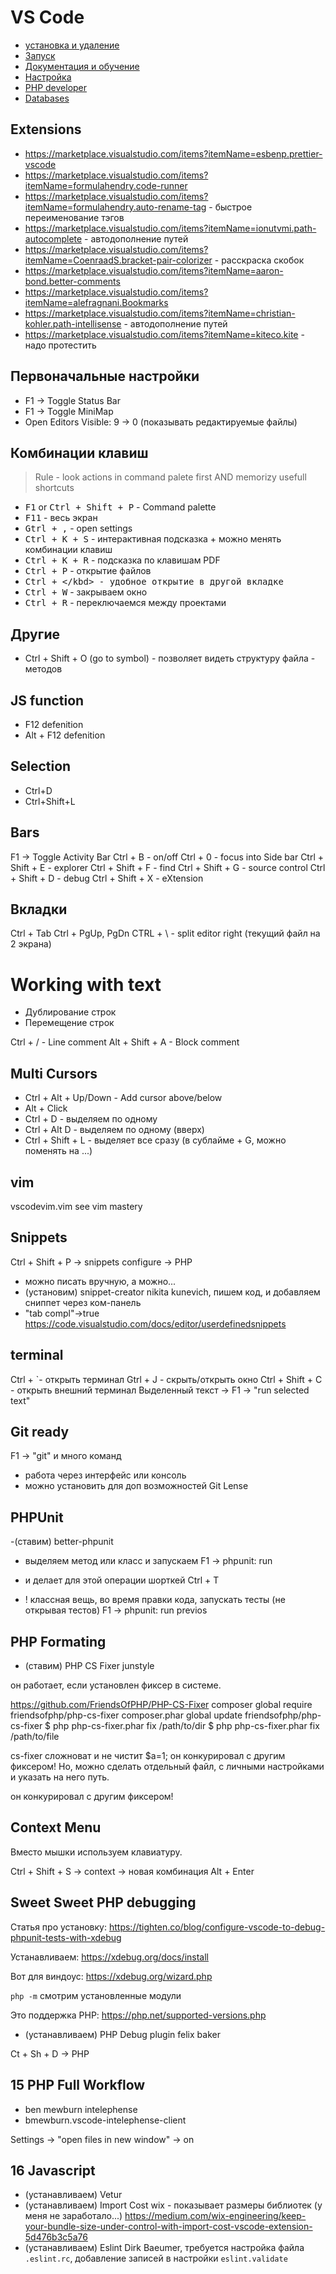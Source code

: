# VS Code

- [установка и удаление](installation.md)
- [Запуск](start.md)
- [Документация и обучение](userguide.md)
- [Настройка](settings.md)
- [PHP developer](php.md)
- [Databases](db.md)

## Extensions
- https://marketplace.visualstudio.com/items?itemName=esbenp.prettier-vscode
- https://marketplace.visualstudio.com/items?itemName=formulahendry.code-runner
- https://marketplace.visualstudio.com/items?itemName=formulahendry.auto-rename-tag - быстрое переименование тэгов
- https://marketplace.visualstudio.com/items?itemName=ionutvmi.path-autocomplete - автодополнение путей
- https://marketplace.visualstudio.com/items?itemName=CoenraadS.bracket-pair-colorizer - расскраска скобок
- https://marketplace.visualstudio.com/items?itemName=aaron-bond.better-comments
- https://marketplace.visualstudio.com/items?itemName=alefragnani.Bookmarks
- https://marketplace.visualstudio.com/items?itemName=christian-kohler.path-intellisense - автодополнение путей
- https://marketplace.visualstudio.com/items?itemName=kiteco.kite - надо протестить

## Первоначальные настройки

- F1 -> Toggle Status Bar
- F1 -> Toggle MiniMap
- Open Editors Visible: 9 -> 0 (показывать редактируемые файлы)

## Комбинации клавиш

>Rule - look actions in command palete first AND memorizy usefull shortcuts

- <kbd>F1</kbd> or <kbd>Ctrl + Shift + P</kbd> - Command palette
- <kbd>F11</kbd> - весь экран
- <kbd>Gtrl + ,</kbd> - open settings
- <kbd>Ctrl + K + S</kbd> - интерактивная подсказка + можно менять комбинации клавиш
- <kbd>Ctrl + K + R</kbd> - подсказка по клавишам PDF
- <kbd>Ctrl + P</kbd> - открытие файлов
- <kbd>Ctrl + \</kbd> - удобное открытие в другой вкладке
- <kbd>Ctrl + W</kbd> - закрываем окно
- <kbd>Ctrl + R</kbd> - переключаемся между проектами

## Другие
- Ctrl + Shift + O (go to symbol) - позволяет видеть структуру файла - методов

## JS function
- F12 defenition
- Alt + F12 defenition

## Selection
- Ctrl+D
- Ctrl+Shift+L

## Bars
F1 -> Toggle Activity Bar
Ctrl + B - on/off
Ctrl + 0 - focus into Side bar
Ctrl + Shift + E - explorer
Ctrl + Shift + F - find
Ctrl + Shift + G - source control
Ctrl + Shift + D - debug
Ctrl + Shift + X - eXtension

## Вкладки

Ctrl + Tab
Ctrl + PgUp, PgDn
CTRL + \ - split editor right (текущий файл на 2 экрана)

# Working with text

- Дублирование строк
- Перемещение строк

Ctrl + / - Line comment
Alt + Shift + A - Block comment

## Multi Cursors

- Ctrl + Alt + Up/Down - Add cursor above/below
- Alt + Click
- Ctrl + D - выделяем по одному
- Ctrl + Alt D - выделяем по одному (вверх)
- Ctrl + Shift + L - выделяет все сразу (в сублайме + G, можно поменять на ...)

## vim

vscodevim.vim
see vim mastery

## Snippets

Ctrl + Shift + P -> snippets configure -> PHP

- можно писать вручную, а можно...
- (установим) snippet-creator nikita kunevich, пишем код, и добавляем сниппет через ком-панель
- "tab compl"->true
  https://code.visualstudio.com/docs/editor/userdefinedsnippets

## terminal

Ctrl + `- открыть терминал
Gtrl + J - скрыть/открыть окно
Ctrl + Shift + C - открыть внешний терминал
Выделенный текст -> F1 -> "run selected text"

## Git ready

F1 -> "git" и много команд

- работа через интерфейс или консоль
- можно установить для доп возможностей Git Lense

## PHPUnit

-(ставим) better-phpunit

- выделяем метод или класс и запускаем F1 -> phpunit: run
- и делает для этой операции шорткей Ctrl + T

- ! классная вещь, во время правки кода, запускать тесты (не открывая тестов) F1 -> phpunit: run previos

## PHP Formating

- (ставим) PHP CS Fixer junstyle

он работает, если установлен фиксер в системе.

https://github.com/FriendsOfPHP/PHP-CS-Fixer
composer global require friendsofphp/php-cs-fixer
composer.phar global update friendsofphp/php-cs-fixer
$ php php-cs-fixer.phar fix /path/to/dir
$ php php-cs-fixer.phar fix /path/to/file

cs-fixer сложноват и не чистит $a=1;
он конкурировал с другим фиксером!
Но, можно сделать отдельный файл, с личными настройками и указать на него путь.

он конкурировал с другим фиксером!

## Context Menu

Вместо мышки используем клавиатуру.

Ctrl + Shift + S -> context -> новая комбинация Alt + Enter

## Sweet Sweet PHP debugging

Статья про установку:
https://tighten.co/blog/configure-vscode-to-debug-phpunit-tests-with-xdebug

Устанавливаем:
https://xdebug.org/docs/install

Вот для виндоус:
https://xdebug.org/wizard.php

`php -m` смотрим установленные модули

Это поддержка PHP:
https://php.net/supported-versions.php

- (устанавливаем) PHP Debug plugin felix baker

Ct + Sh + D -> PHP

## 15 PHP Full Workflow

- ben mewburn intelephense
- bmewburn.vscode-intelephense-client

Settings -> "open files in new window" -> on

## 16 Javascript

- (устанавливаем) Vetur
- (устанавливаем) Import Cost wix - показывает размеры библиотек (у меня не заработало...)
https://medium.com/wix-engineering/keep-your-bundle-size-under-control-with-import-cost-vscode-extension-5d476b3c5a76
- (устанавливаем) Eslint Dirk Baeumer, требуется настройка файла `.eslint.rc`, добавление записей в настройки `eslint.validate`
